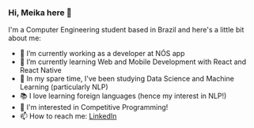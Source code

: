 ### Hi, Meika here 👋

<!--
**olvrmei/olvrmei** is a ✨ _special_ ✨ repository because its `README.md` (this file) appears on your GitHub profile.

Here are some ideas to get you started:
-->

I'm a Computer Engineering student based in Brazil and here's a little bit about me:
- 🔭 I’m currently working as a developer at NÓS app
- 🌱 I’m currently learning Web and Mobile Development with React and React Native
- 🤖 In my spare time, I've been studying Data Science and Machine Learning (particularly NLP)
- 📚 I love learning foreign languages (hence my interest in NLP!)
- 💬 I'm interested in Competitive Programming!
- 📫 How to reach me: [LinkedIn](https://www.linkedin.com/in/meikaf/)

